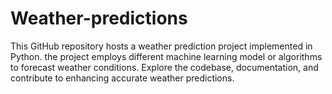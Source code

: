 # Weather-predictions
This GitHub repository hosts a weather prediction project implemented in Python. the project employs different machine learning model or algorithms to forecast weather conditions. Explore the codebase, documentation, and contribute to enhancing accurate weather predictions.
